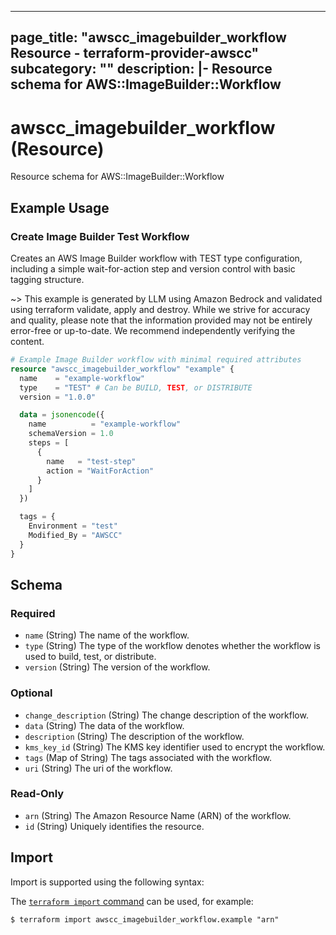 
---
page_title: "awscc_imagebuilder_workflow Resource - terraform-provider-awscc"
subcategory: ""
description: |-
  Resource schema for AWS::ImageBuilder::Workflow
---

# awscc_imagebuilder_workflow (Resource)

Resource schema for AWS::ImageBuilder::Workflow

## Example Usage

### Create Image Builder Test Workflow

Creates an AWS Image Builder workflow with TEST type configuration, including a simple wait-for-action step and version control with basic tagging structure.

~> This example is generated by LLM using Amazon Bedrock and validated using terraform validate, apply and destroy. While we strive for accuracy and quality, please note that the information provided may not be entirely error-free or up-to-date. We recommend independently verifying the content.

```terraform
# Example Image Builder workflow with minimal required attributes
resource "awscc_imagebuilder_workflow" "example" {
  name    = "example-workflow"
  type    = "TEST" # Can be BUILD, TEST, or DISTRIBUTE
  version = "1.0.0"

  data = jsonencode({
    name          = "example-workflow"
    schemaVersion = 1.0
    steps = [
      {
        name   = "test-step"
        action = "WaitForAction"
      }
    ]
  })

  tags = {
    Environment = "test"
    Modified_By = "AWSCC"
  }
}
```

<!-- schema generated by tfplugindocs -->
## Schema

### Required

- `name` (String) The name of the workflow.
- `type` (String) The type of the workflow denotes whether the workflow is used to build, test, or distribute.
- `version` (String) The version of the workflow.

### Optional

- `change_description` (String) The change description of the workflow.
- `data` (String) The data of the workflow.
- `description` (String) The description of the workflow.
- `kms_key_id` (String) The KMS key identifier used to encrypt the workflow.
- `tags` (Map of String) The tags associated with the workflow.
- `uri` (String) The uri of the workflow.

### Read-Only

- `arn` (String) The Amazon Resource Name (ARN) of the workflow.
- `id` (String) Uniquely identifies the resource.

## Import

Import is supported using the following syntax:

The [`terraform import` command](https://developer.hashicorp.com/terraform/cli/commands/import) can be used, for example:

```shell
$ terraform import awscc_imagebuilder_workflow.example "arn"
```
